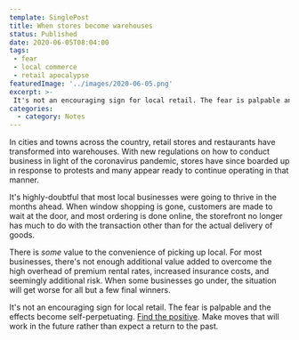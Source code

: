 ```yaml
---
template: SinglePost
title: When stores become warehouses
status: Published
date: 2020-06-05T08:04:00
tags:
 - fear
 - local commerce
 - retail apocalypse
featuredImage: '../images/2020-06-05.png'
excerpt: >-
 It's not an encouraging sign for local retail. The fear is palpable and the effects become self-perpetuating.
categories:
  - category: Notes
---
```

In cities and towns across the country, retail stores and restaurants have transformed into warehouses. With new regulations on how to conduct business in light of the coronavirus pandemic, stores have since boarded up in response to protests and many appear ready to continue operating in that manner.

It's highly-doubtful that most local businesses were going to thrive in the months ahead. When window shopping is gone, customers are made to wait at the door, and most ordering is done online, the storefront no longer has much to do with the transaction other than for the actual delivery of goods.

There is *some* value to the convenience of picking up local. For most businesses, there's not enough additional value added to overcome the high overhead of premium rental rates, increased insurance costs, and seemingly additional risk. When some businesses go under, the situation will get worse for all but a few final winners.

It's not an encouraging sign for local retail. The fear is palpable and the effects become self-perpetuating. [Find the positive](find-positivity-in-the-fear/). Make moves that will work in the future rather than expect a return to the past. 
